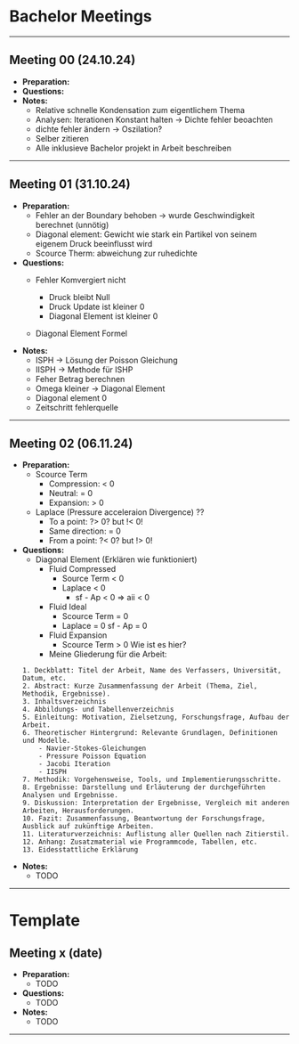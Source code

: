 # Bachelor Meetings
---
## Meeting 00 (24.10.24)
- **Preparation:**
- **Questions:**
- **Notes:**
    - Relative schnelle Kondensation zum eigentlichem Thema
    - Analysen: Iterationen Konstant halten -> Dichte fehler beoachten
    - dichte fehler ändern -> Oszilation?
    - Selber zitieren
    - Alle inklusieve Bachelor projekt in Arbeit beschreiben
---
## Meeting 01 (31.10.24)
- **Preparation:**
  - Fehler an der Boundary behoben -> wurde Geschwindigkeit berechnet (unnötig)
  - Diagonal element: Gewicht wie stark ein Partikel von seinem eigenem Druck beeinflusst wird
  - Scource Therm: abweichung zur ruhedichte
- **Questions:**
  - Fehler Komvergiert nicht 
    -  Druck bleibt Null 
    - Druck Update ist kleiner 0
    - Diagonal Element ist kleiner 0

  - Diagonal Element Formel 
- **Notes:**
    - ISPH -> Lösung der Poisson Gleichung
    - IISPH -> Methode für ISHP
    - Feher Betrag berechnen
    - Omega kleiner -> Diagonal Element
    - Diagonal element 0
    - Zeitschritt fehlerquelle
---
## Meeting 02 (06.11.24)
- **Preparation:**
    - Scource Term 
        - Compression: < 0
        - Neutral: = 0
        - Expansion: > 0
    - Laplace (Pressure acceleraion Divergence) ?? 
        - To a point: ?> 0? but !< 0!
        - Same direction: = 0
        - From a point: ?< 0? but !> 0! 
- **Questions:**
    - Diagonal Element (Erklären wie funktioniert)
        - Fluid Compressed
            - Source Term < 0
            - Laplace < 0
                - sf - Ap < 0 => aii < 0
        - Fluid Ideal
            - Scource Term = 0
            - Laplace = 0
                sf - Ap = 0
        - Fluid Expansion
            - Scource Term > 0
            Wie ist es hier? 
      - Meine Gliederung für die Arbeit:
    ``` 
    1. Deckblatt: Titel der Arbeit, Name des Verfassers, Universität, Datum, etc.
    2. Abstract: Kurze Zusammenfassung der Arbeit (Thema, Ziel, Methodik, Ergebnisse).
    3. Inhaltsverzeichnis
    4. Abbildungs- und Tabellenverzeichnis
    5. Einleitung: Motivation, Zielsetzung, Forschungsfrage, Aufbau der Arbeit.
    6. Theoretischer Hintergrund: Relevante Grundlagen, Definitionen und Modelle.
        - Navier-Stokes-Gleichungen
        - Pressure Poisson Equation
        - Jacobi Iteration
        - IISPH
    7. Methodik: Vorgehensweise, Tools, und Implementierungsschritte.
    8. Ergebnisse: Darstellung und Erläuterung der durchgeführten Analysen und Ergebnisse.
    9. Diskussion: Interpretation der Ergebnisse, Vergleich mit anderen Arbeiten, Herausforderungen.
    10. Fazit: Zusammenfassung, Beantwortung der Forschungsfrage, Ausblick auf zukünftige Arbeiten.
    11. Literaturverzeichnis: Auflistung aller Quellen nach Zitierstil.
    12. Anhang: Zusatzmaterial wie Programmcode, Tabellen, etc.
    13. Eidesstattliche Erklärung
    ```
- **Notes:**
    - TODO

---
# Template
## Meeting x (date)
- **Preparation:**
    - TODO
- **Questions:**
    - TODO
- **Notes:**
    - TODO
---
